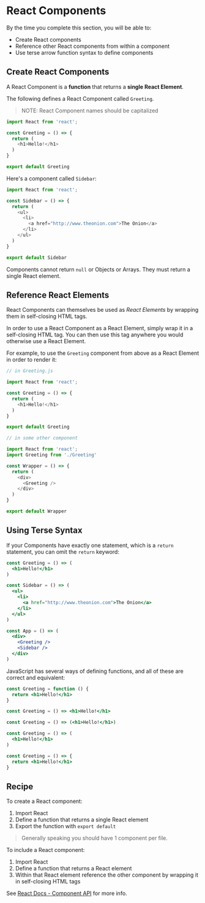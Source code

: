 # React Components

By the time you complete this section, you will be able to:

- Create React components
- Reference other React components from within a component
- Use terse arrow function syntax to define components

## Create React Components

A React Component is a **function** that returns a **single React Element**.

The following defines a React Component called `Greeting`.

> NOTE: React Component names should be capitalized

```javascript
import React from 'react';

const Greeting = () => {
  return (
    <h1>Hello!</h1>
  )
}

export default Greeting
```

Here's a component called `Sidebar`:

```javascript
import React from 'react';

const Sidebar = () => {
  return (
    <ul>
      <li>
        <a href="http://www.theonion.com">The Onion</a>
      </li>
    </ul>
  )
}

export default Sidebar
```

Components cannot return `null` or Objects or Arrays.  They must return a single React element.

## Reference React Elements

React Components can themselves be used as _React Elements_ by wrapping them in self-closing HTML tags.

In order to use a React Component as a React Element, simply wrap it in a self-closing HTML tag. You can then use this tag anywhere you would otherwise use a React Element.

For example, to use the `Greeting` component from above as a React Element in order to render it:

```javascript
// in Greeting.js

import React from 'react';

const Greeting = () => {
  return (
    <h1>Hello!</h1>
  )
}

export default Greeting

// in some other component

import React from 'react';
import Greeting from './Greeting'

const Wrapper = () => {
  return (
    <div>
      <Greeting />
    </div>
  )
}

export default Wrapper
```

## Using Terse Syntax

If your Components have exactly one statement, which is a `return` statement, you can omit the `return` keyword:

```jsx
const Greeting = () => (
  <h1>Hello!</h1>
)

const Sidebar = () => (
  <ul>
    <li>
      <a href="http://www.theonion.com">The Onion</a>
    </li>
  </ul>
)

const App = () => (
  <div>
    <Greeting />
    <Sidebar />
  </div>
)
```

JavaScript has several ways of defining functions, and all of these are correct and equivalent:

```jsx
const Greeting = function () {
  return <h1>Hello!</h1>
}

const Greeting = () => <h1>Hello!</h1>

const Greeting = () => (<h1>Hello!</h1>)

const Greeting = () => (
  <h1>Hello!</h1>
)

const Greeting = () => {
  return <h1>Hello!</h1>
}
```

## Recipe

To create a React component:

1. Import React
1. Define a function that returns a single React element
1. Export the function with `export default`

> Generally speaking you should have 1 component per file.

To include a React component:

1. Import React
1. Define a function that returns a React element
1. Within that React element reference the other component by wrapping it in self-closing HTML tags

See [React Docs - Component API](https://facebook.github.io/react/docs/react-component.html) for more info.